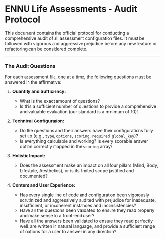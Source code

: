 # ENNU Life Assessments - Audit Protocol

This document contains the official protocol for conducting a comprehensive audit of all assessment configuration files. It must be followed with vigorous and aggressive prejudice before any new feature or refactoring can be considered complete.

---

### **The Audit Questions**

For each assessment file, one at a time, the following questions must be answered in the affirmative:

1.  **Quantity and Sufficiency:**
    *   What is the exact amount of questions?
    *   Is this a sufficient number of questions to provide a comprehensive and valuable evaluation (our standard is a minimum of 10)?

2.  **Technical Configuration:**
    *   Do the questions and their answers have their configurations fully set up (e.g., `type`, `options`, `scoring`, `required`, `global_key`)?
    *   Is everything calculable and working? Is every scorable answer option correctly mapped in the `scoring` array?

3.  **Holistic Impact:**
    *   Does the assessment make an impact on all four pillars (Mind, Body, Lifestyle, Aesthetics), or is its limited scope justified and documented?

4.  **Content and User Experience:**
    *   Has every single line of code and configuration been vigorously scrutinized and aggressively audited with prejudice for inadequate, insufficient, or incoherent instances and inconsistencies?
    *   Have all the questions been validated to ensure they read properly and make sense to a front-end user?
    *   Have all the answers been validated to ensure they read perfectly well, are written in natural language, and provide a sufficient range of options for a user to answer in any direction? 